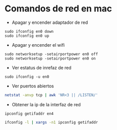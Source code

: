 # Comandos de red en mac


- Apagar y encender adaptador de red
```
sudo ifconfig en0 down
sudo ifconfig en0 up
```

- Apagar y encender el wifi
```
sudo networksetup -setairportpower en0 off
sudo networksetup -setairportpower en0 on
```


- Ver estatus de inrefaz de red
```
sudo ifconfig -u en0
```

- Ver puertos abiertos

```bash
netstat -anvp tcp | awk 'NR<3 || /LISTEN/'
```

- Obtener la ip de la interfaz de red
```
ipconfig getifaddr en4
```
 
```bash
ifconfig -l | xargs -n1 ipconfig getifaddr
```